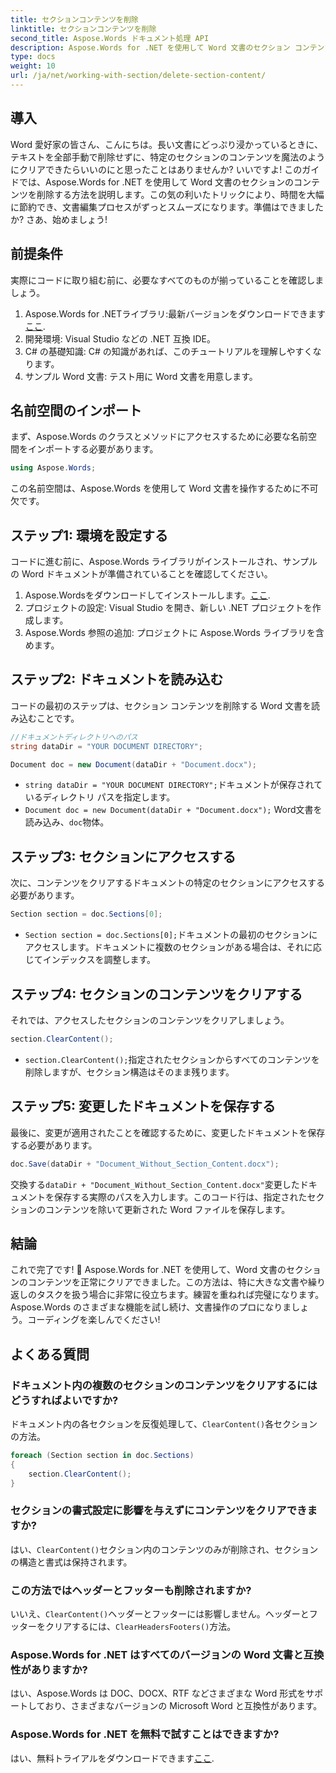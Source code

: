 ```yaml
---
title: セクションコンテンツを削除
linktitle: セクションコンテンツを削除
second_title: Aspose.Words ドキュメント処理 API
description: Aspose.Words for .NET を使用して Word 文書のセクション コンテンツを削除する方法を学びます。このステップ バイ ステップ ガイドにより、効率的なドキュメント管理が可能になります。
type: docs
weight: 10
url: /ja/net/working-with-section/delete-section-content/
---
```

## 導入

Word 愛好家の皆さん、こんにちは。長い文書にどっぷり浸かっているときに、テキストを全部手動で削除せずに、特定のセクションのコンテンツを魔法のようにクリアできたらいいのにと思ったことはありませんか? いいですよ! このガイドでは、Aspose.Words for .NET を使用して Word 文書のセクションのコンテンツを削除する方法を説明します。この気の利いたトリックにより、時間を大幅に節約でき、文書編集プロセスがずっとスムーズになります。準備はできましたか? さあ、始めましょう!

## 前提条件

実際にコードに取り組む前に、必要なすべてのものが揃っていることを確認しましょう。

1.  Aspose.Words for .NETライブラリ:最新バージョンをダウンロードできます[ここ](https://releases.aspose.com/words/net/).
2. 開発環境: Visual Studio などの .NET 互換 IDE。
3. C# の基礎知識: C# の知識があれば、このチュートリアルを理解しやすくなります。
4. サンプル Word 文書: テスト用に Word 文書を用意します。

## 名前空間のインポート

まず、Aspose.Words のクラスとメソッドにアクセスするために必要な名前空間をインポートする必要があります。

```csharp
using Aspose.Words;
```

この名前空間は、Aspose.Words を使用して Word 文書を操作するために不可欠です。

## ステップ1: 環境を設定する

コードに進む前に、Aspose.Words ライブラリがインストールされ、サンプルの Word ドキュメントが準備されていることを確認してください。

1.  Aspose.Wordsをダウンロードしてインストールします。[ここ](https://releases.aspose.com/words/net/).
2. プロジェクトの設定: Visual Studio を開き、新しい .NET プロジェクトを作成します。
3. Aspose.Words 参照の追加: プロジェクトに Aspose.Words ライブラリを含めます。

## ステップ2: ドキュメントを読み込む

コードの最初のステップは、セクション コンテンツを削除する Word 文書を読み込むことです。

```csharp
//ドキュメントディレクトリへのパス
string dataDir = "YOUR DOCUMENT DIRECTORY";

Document doc = new Document(dataDir + "Document.docx");
```

- `string dataDir = "YOUR DOCUMENT DIRECTORY";`ドキュメントが保存されているディレクトリ パスを指定します。
- `Document doc = new Document(dataDir + "Document.docx");` Word文書を読み込み、`doc`物体。

## ステップ3: セクションにアクセスする

次に、コンテンツをクリアするドキュメントの特定のセクションにアクセスする必要があります。

```csharp
Section section = doc.Sections[0];
```

- `Section section = doc.Sections[0];`ドキュメントの最初のセクションにアクセスします。ドキュメントに複数のセクションがある場合は、それに応じてインデックスを調整します。

## ステップ4: セクションのコンテンツをクリアする

それでは、アクセスしたセクションのコンテンツをクリアしましょう。

```csharp
section.ClearContent();
```

- `section.ClearContent();`指定されたセクションからすべてのコンテンツを削除しますが、セクション構造はそのまま残ります。

## ステップ5: 変更したドキュメントを保存する

最後に、変更が適用されたことを確認するために、変更したドキュメントを保存する必要があります。

```csharp
doc.Save(dataDir + "Document_Without_Section_Content.docx");
```

交換する`dataDir + "Document_Without_Section_Content.docx"`変更したドキュメントを保存する実際のパスを入力します。このコード行は、指定されたセクションのコンテンツを除いて更新された Word ファイルを保存します。

## 結論

これで完了です! 🎉 Aspose.Words for .NET を使用して、Word 文書のセクションのコンテンツを正常にクリアできました。この方法は、特に大きな文書や繰り返しのタスクを扱う場合に非常に役立ちます。練習を重ねれば完璧になります。Aspose.Words のさまざまな機能を試し続け、文書操作のプロになりましょう。コーディングを楽しんでください!

## よくある質問

### ドキュメント内の複数のセクションのコンテンツをクリアするにはどうすればよいですか?

ドキュメント内の各セクションを反復処理して、`ClearContent()`各セクションの方法。

```csharp
foreach (Section section in doc.Sections)
{
    section.ClearContent();
}
```

### セクションの書式設定に影響を与えずにコンテンツをクリアできますか?

はい、`ClearContent()`セクション内のコンテンツのみが削除され、セクションの構造と書式は保持されます。

### この方法ではヘッダーとフッターも削除されますか?

いいえ、`ClearContent()`ヘッダーとフッターには影響しません。ヘッダーとフッターをクリアするには、`ClearHeadersFooters()`方法。

### Aspose.Words for .NET はすべてのバージョンの Word 文書と互換性がありますか?

はい、Aspose.Words は DOC、DOCX、RTF などさまざまな Word 形式をサポートしており、さまざまなバージョンの Microsoft Word と互換性があります。

### Aspose.Words for .NET を無料で試すことはできますか?

はい、無料トライアルをダウンロードできます[ここ](https://releases.aspose.com/).